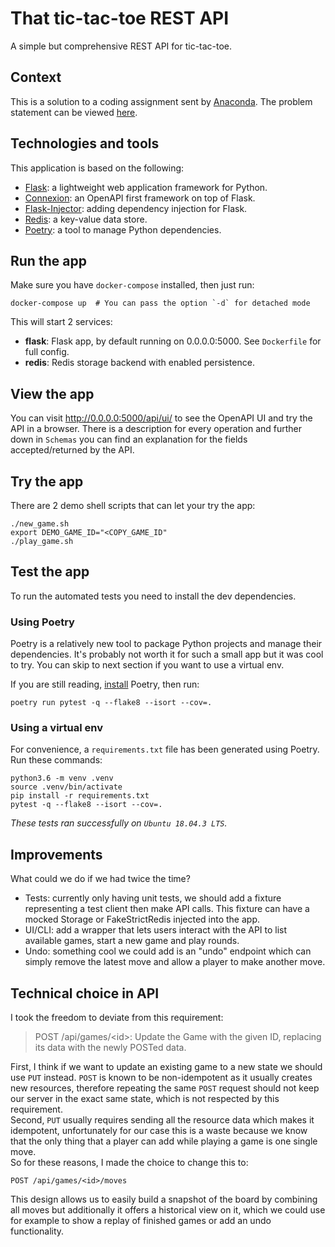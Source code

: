 # That tic-tac-toe REST API
A simple but comprehensive REST API for tic-tac-toe.

## Context
This is a solution to a coding assignment sent by [Anaconda](
https://www.anaconda.com/anaconda-careers/). The problem statement can be 
viewed [here](./problem.md).

## Technologies and tools
This application is based on the following:
* [Flask](https://pypi.org/project/Flask): a lightweight web application framework for Python.
* [Connexion](https://pypi.org/project/connexion): an OpenAPI first framework on top of Flask.
* [Flask-Injector](https://pypi.org/project/Flask-Injector): adding dependency injection for Flask.
* [Redis](https://redis.io): a key-value data store.
* [Poetry](https://python-poetry.org/): a tool to manage Python dependencies.

## Run the app
Make sure you have `docker-compose` installed, then just run:
```shell script
docker-compose up  # You can pass the option `-d` for detached mode
```
This will start 2 services:
* **flask**: Flask app, by default running on 0.0.0.0:5000. See `Dockerfile` for full config.
* **redis**: Redis storage backend with enabled persistence.

## View the app
You can visit http://0.0.0.0:5000/api/ui/ to see the OpenAPI UI and try the
API in a browser. There is a description for every operation and further down in `Schemas` you can
find an explanation for the fields accepted/returned by the API.

## Try the app
There are 2 demo shell scripts that can let your try the app:
```shell script
./new_game.sh
export DEMO_GAME_ID="<COPY_GAME_ID"
./play_game.sh
```

## Test the app
To run the automated tests you need to install the dev dependencies.

### Using Poetry
Poetry is a relatively new tool to package Python projects and manage their
dependencies. It's probably not worth it for such a small app but it was cool
to try. You can skip to next section if you want to use a virtual env.

If you are still reading, [install](https://python-poetry.org/docs/#installation)
Poetry, then run:
```shell script
poetry run pytest -q --flake8 --isort --cov=.
```

### Using a virtual env
For convenience, a `requirements.txt` file has been generated using Poetry.
Run these commands:
```shell script
python3.6 -m venv .venv
source .venv/bin/activate
pip install -r requirements.txt
pytest -q --flake8 --isort --cov=.
```

*These tests ran successfully on `Ubuntu 18.04.3 LTS`.*

## Improvements
What could we do if we had twice the time?
* Tests: currently only having unit tests, we should add a fixture representing a test client then
make API calls. This fixture can have a mocked Storage or FakeStrictRedis injected into the app.
* UI/CLI: add a wrapper that lets users interact with the API to list available games, start a new
game and play rounds.
* Undo: something cool we could add is an "undo" endpoint which can simply remove the latest move
and allow a player to make another move.

## Technical choice in API
I took the freedom to deviate from this requirement: 
>POST /api/games/\<id>: Update the Game with the given ID, replacing its data with the newly POSTed data.

First, I think if we want to update an existing game to a new state we should use
`PUT` instead. `POST` is known to be non-idempotent as it usually creates new
resources, therefore repeating the same `POST` request should not keep our
server in the exact same state, which is not respected by this requirement.  
Second, `PUT` usually requires sending all the resource data which makes it
idempotent, unfortunately for our case this is a waste because we know that
the only thing that a player can add while playing a game is one single move.  
So for these reasons, I made the choice to change this to:
```http request
POST /api/games/<id>/moves
```
This design allows us to easily build a snapshot of the board by combining
all moves but additionally it offers a historical view on it, which we could
use for example to show a replay of finished games or add an undo
functionality.
